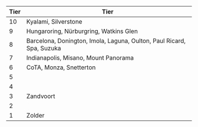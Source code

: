 | Tier   | Tier |
| ------ | --- |
| 10 | Kyalami, Silverstone  |
| 9   | Hungaroring, Nürburgring, Watkins Glen |
| 8   | Barcelona, Donington, Imola, Laguna, Oulton, Paul Ricard, Spa, Suzuka  |
| 7   | Indianapolis, Misano, Mount Panorama  |
| 6   | CoTA, Monza, Snetterton  |
| 5   |   |
| 4   |   |
| 3   | Zandvoort  |
| 2   |   |
| 1	  | Zolder	|